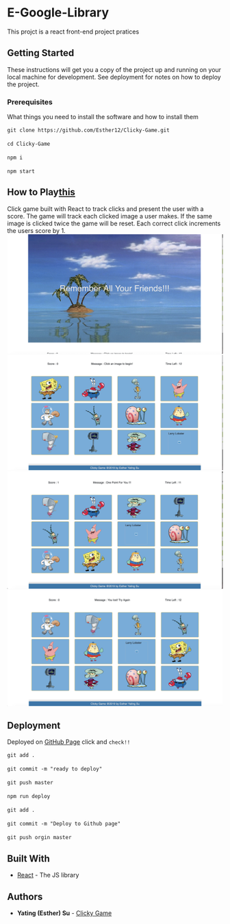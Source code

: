 # E-Google-Library

This projct is a react front-end project pratices 

## Getting Started

These instructions will get you a copy of the project up and running on your local machine for development. See deployment for notes on how to deploy the project.

### Prerequisites

What things you need to install the software and how to install them

```
git clone https://github.com/Esther12/Clicky-Game.git

cd Clicky-Game

npm i

npm start

```
## How to Play[this](https://esther12.github.io/Clicky-Game/) 

Click game built with React to track clicks and present the user with a score. The game will track each clicked image a user makes. If the same image is clicked twice the game will be reset. Each correct click increments the users score by 1. 
 ![Screenshot](/images/1.png)
  ![Screenshot](/images/2.png)
   ![Screenshot](/images/3.png)
    ![Screenshot](/images/4.png)
  

## Deployment

Deployed on [GitHub Page](https://esther12.github.io/Clicky-Game/) click and `check!!`

```
git add .

git commit -m "ready to deploy"

git push master

npm run deploy

git add .

git commit -m "Deploy to Github page"

git push orgin master
```

## Built With

* [React](https://reactjs.org) - The JS library

## Authors

* **Yating (Esther) Su** - [Clicky Game](https://github.com/Esther12/Clicky-Game)

